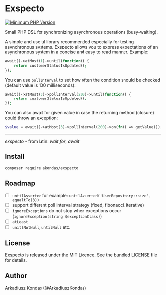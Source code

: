 # Exspecto

[![Minimum PHP Version](https://img.shields.io/badge/php-%3E%3D%208.1-8892BF.svg)](https://php.net/)

Small PHP DSL for synchronizing asynchronous operations (busy-waiting).

A simple and useful library recommended especially for testing asynchronous systems.
Exspecto allows you to express expectations of an asynchronous system in a concise and easy to read manner. Example:

```php
await()->atMost(1)->until(function() {
    return customerStatusIsUpdated();
});
```

You can use `pollInterval` to set how often the condition should be checked (default value is 100 milliseconds):

```php
await()->atMost(3)->pollInterval(200)->until(function() {
    return customerStatusIsUpdated();
});
```

You can also await for given value in case the returning method (closure) could throw an exception:
```php
$value = await()->atMost(3)->pollInterval(200)->on(fn() => getValue());
```

---

*exspecto* - from latin: *wait for*, *await*

## Install

```shell
composer require akondas/exspecto
```

## Roadmap

- [ ] `untilAsserted` for example: `untilAsserted('UserRepository::size', equaltTo(3))`
- [ ] support different poll interval strategy (fixed, fibonacci, iterative)
- [ ] `ignoreExceptions` do not stop when exceptions occur (`ignoreException(string $exceptionClass)`)
- [ ] `atLeast`
- [ ] `unitlNotNull`, `untilNull` etc.

## License

Exspecto is released under the MIT Licence. See the bundled LICENSE file for details.

## Author

Arkadiusz Kondas (@ArkadiuszKondas)
